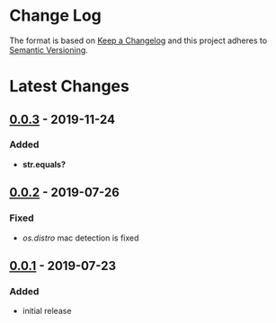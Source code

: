 Change Log
==========

The format is based on [Keep a Changelog] and this project adheres to
[Semantic Versioning].

Latest Changes
==============

[0.0.3] - 2019-11-24
--------------------

### Added

-   **str.equals?**

[0.0.2] - 2019-07-26
--------------------

### Fixed

-   *os.distro* mac detection is fixed

[0.0.1] - 2019-07-23
--------------------

### Added

-   initial release

  [Keep a Changelog]: http://keepachangelog.com/
  [Semantic Versioning]: http://semver.org/
  [0.0.3]: https://github.com/binaryphile/legible/compare/0.0.3...0.0.2
  [0.0.2]: https://github.com/binaryphile/legible/compare/0.0.2...0.0.1
  [0.0.1]: https://github.com/binaryphile/legible/tree/0.0.1
